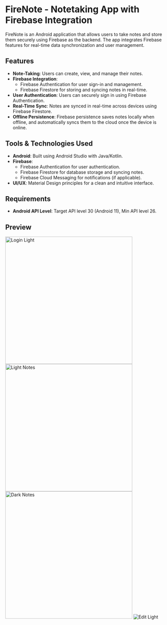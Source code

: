 # FireNote - Notetaking App with Firebase Integration

FireNote is an Android application that allows users to take notes and store them securely using Firebase as the backend. The app integrates Firebase features for real-time data synchronization and user management.

## Features
- **Note-Taking**: Users can create, view, and manage their notes.
- **Firebase Integration**: 
  - Firebase Authentication for user sign-in and management.
  - Firebase Firestore for storing and syncing notes in real-time.
- **User Authentication**: Users can securely sign in using Firebase Authentication.
- **Real-Time Sync**: Notes are synced in real-time across devices using Firebase Firestore.
- **Offline Persistence**: Firebase persistence saves notes locally when offline, and automatically syncs them to the cloud once the device is online.

## Tools & Technologies Used
- **Android**: Built using Android Studio with Java/Kotlin.
- **Firebase**: 
  - Firebase Authentication for user authentication.
  - Firebase Firestore for database storage and syncing notes.
  - Firebase Cloud Messaging for notifications (if applicable).
- **UI/UX**: Material Design principles for a clean and intuitive interface.

## Requirements
- **Android API Level**: Target API level 30 (Android 11), Min API level 26.

## Preview
<img src="https://github.com/user-attachments/assets/4623a9df-b45b-4c18-9726-a672a071c77a" alt="Login Light" width="400">
<img src="https://github.com/user-attachments/assets/3e740522-947a-4336-934d-da6b4071afec" alt="Light Notes" width="400">
<img src="https://github.com/user-attachments/assets/e986959a-cdd1-474e-a54e-691c07bdd6b5" alt="Dark Notes" width="400">
<img src="https://github.com/user-attachments/assets/ce68e449-fbab-4261-a120-13ec189cafab" alt="Edit Light"

